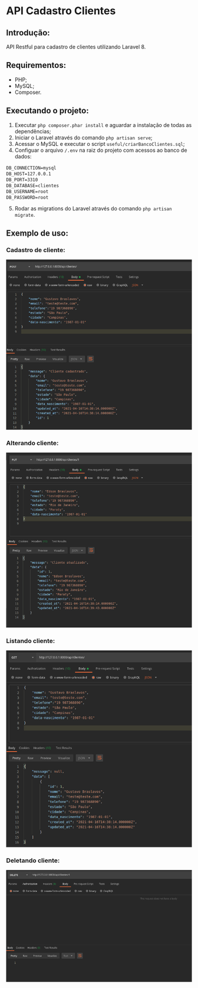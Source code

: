 # API Cadastro Clientes
## Introdução:
API Restful para cadastro de clientes utilizando Laravel 8.

## Requirementos:
- PHP;
- MySQL;
- Composer.

## Executando o projeto:
1. Executar `php composer.phar install` e aguardar a instalação de todas as dependências;
2. Iniciar o Laravel através do comando `php artisan serve`;
3. Acessar o MySQL e executar o script `useful/criarBancoClientes.sql`;
4. Configuar o arquivo `/.env` na raiz do projeto com acessos ao banco de dados:
```
DB_CONNECTION=mysql
DB_HOST=127.0.0.1
DB_PORT=3310
DB_DATABASE=clientes
DB_USERNAME=root
DB_PASSWORD=root
```
5. Rodar as migrations do Laravel através do comando `php artisan migrate`.

## Exemplo de uso:
### Cadastro de cliente:
![plot](useful/imgs/post.png)

### Alterando cliente:
![plot](useful/imgs/put.png)

### Listando cliente:
![plot](useful/imgs/get.png)

### Deletando cliente:
![plot](useful/imgs/delete.png)
